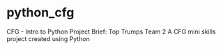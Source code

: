 # python_cfg
CFG - Intro to Python
Project Brief: Top Trumps
Team 2
A CFG mini skills project created using Python
